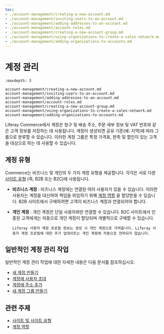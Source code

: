 ```yaml
---
toc:
- ./account-management/creating-a-new-account.md
- ./account-management/inviting-users-to-an-account.md
- ./account-management/adding-addresses-to-an-account.md
- ./account-management/account-roles.md
- ./account-management/creating-a-new-account-group.md
- ./account-management/using-organizations-to-create-a-sales-network.md
- ./account-management/adding-organizations-to-accounts.md
---
```

# 계정 관리

```{toctree}
:maxdepth: 3

account-management/creating-a-new-account.md
account-management/inviting-users-to-an-account.md
account-management/adding-addresses-to-an-account.md
account-management/account-roles.md
account-management/creating-a-new-account-group.md
account-management/using-organizations-to-create-a-sales-network.md
account-management/adding-organizations-to-accounts.md
```

Liferay Commerce에서 계정은 청구 및 배송 주소, 주문 세부 정보 및 VAT 번호와 같은 고객 정보를 저장하는 데 사용됩니다. 계정이 생성되면 공유 기준(예: 지역)에 따라 그룹으로 분류할 수 있습니다. 이러한 계정 그룹은 특정 가격표, 판촉 및 할인이 있는 고객을 대상으로 하는 데 사용할 수 있습니다.

## 계정 유형

Commerce는 비즈니스 및 개인의 두 가지 계정 유형을 제공합니다. 각각은 서로 다른 [사이트 유형](../starting-a-store/sites-and-site-types.md) (즉, B2B 또는 B2C)에 사용됩니다.

* **비즈니스 계정** : 비즈니스 계정에는 연결된 여러 사용자가 있을 수 있습니다. 이러한 사용자는 계정을 대신하여 책임을 위임하기 위해 [계정 역할](./account-management/account-roles.md) 을 할당받을 수 있습니다. B2B 사이트에서 구매하려면 고객이 비즈니스 계정과 연결되어야 합니다.

* **개인 계정** : 개인 계정은 단일 사용자와만 연결할 수 있습니다. B2C 사이트에서 인증된 고객에게는 자동으로 개인 계정이 할당되며 개별적으로 구매할 수 있습니다.

  ```{note}
  Liferay 사용자 계정 프로필 정보는 생성 시 개인 계정으로 가져옵니다. Liferay 사용자 계정 프로필에 대한 추가 업데이트는 개인 계정에 자동으로 전파되지 않습니다.
  ```
<!-- TASK: Add the Guest Account type; also note that B2X Sites recognize both Business and Personal Accounts-->
## 일반적인 계정 관리 작업

일반적인 계정 관리 작업에 대한 자세한 내용은 다음 문서를 참조하십시오.

* [새 계정 만들기](./account-management/creating-a-new-account.md)
* [계정에 사용자 초대](./account-management/inviting-users-to-an-account.md)
* [계정에 주소 추가](./account-management/adding-addresses-to-an-account.md)
* [새 계정 그룹 만들기](./account-management/creating-a-new-account-group.md)

## 관련 주제

* [사이트 및 사이트 유형](../starting-a-store/sites-and-site-types.md)
* [계정 역할](./account-management/account-roles.md)

